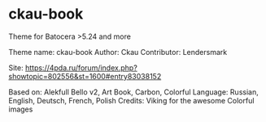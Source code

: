 # ckau-book
Theme for Batocera >5.24 and more

Theme name:     ckau-book
Author:         Ckau
Contributor:    Lendersmark

Site: https://4pda.ru/forum/index.php?showtopic=802556&st=1600#entry83038152

Based on: Alekfull Bello v2, Art Book, Carbon, Colorful
Language: Russian, English, Deutsch, French, Polish
Credits: Viking for the awesome Colorful images
